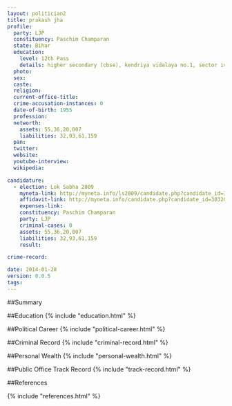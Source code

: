 ```yaml
---
layout: politician2
title: prakash jha
profile: 
  party: LJP
  constituency: Paschim Champaran
  state: Bihar
  education: 
    level: 12th Pass
    details: higher secondary (cbse), kendriya vidalaya no.1, sector iv, bokaro steel city bokaro
  photo: 
  sex: 
  caste: 
  religion: 
  current-office-title: 
  crime-accusation-instances: 0
  date-of-birth: 1955
  profession: 
  networth: 
    assets: 55,36,20,007
    liabilities: 32,93,61,159
  pan: 
  twitter: 
  website: 
  youtube-interview: 
  wikipedia: 

candidature: 
  - election: Lok Sabha 2009
    myneta-link: http://myneta.info/ls2009/candidate.php?candidate_id=3032
    affidavit-link: http://myneta.info/candidate.php?candidate_id=3032&scan=original
    expenses-link: 
    constituency: Paschim Champaran 
    party: LJP
    criminal-cases: 0
    assets: 55,36,20,007
    liabilities: 32,93,61,159
    result:  

crime-record: 

date: 2014-01-28
version: 0.0.5
tags: 
---
```

##Summary


##Education
{% include "education.html" %}


##Political Career
{% include "political-career.html" %}


##Criminal Record
{% include "criminal-record.html" %}


##Personal Wealth
{% include "personal-wealth.html" %}


##Public Office Track Record
{% include "track-record.html" %}


##References


{% include "references.html" %}